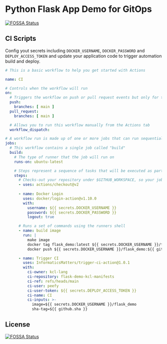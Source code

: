# Python Flask App Demo for GitOps
[![FOSSA Status](https://app.fossa.com/api/projects/git%2Bgithub.com%2Fkcl-lang%2Fflask-demo.svg?type=shield)](https://app.fossa.com/projects/git%2Bgithub.com%2Fkcl-lang%2Fflask-demo?ref=badge_shield)


## CI Scripts

Config yout secrets including `DOCKER_USERNAME`, `DOCKER_PASSWORD` and `DEPLOY_ACCESS_TOKEN` and update your application code to trigger automation build and deploy.

```yaml
# This is a basic workflow to help you get started with Actions

name: CI

# Controls when the workflow will run
on:
  # Triggers the workflow on push or pull request events but only for the main branch
  push:
    branches: [ main ]
  pull_request:
    branches: [ main ]

  # Allows you to run this workflow manually from the Actions tab
  workflow_dispatch:

# A workflow run is made up of one or more jobs that can run sequentially or in parallel
jobs:
  # This workflow contains a single job called "build"
  build:
    # The type of runner that the job will run on
    runs-on: ubuntu-latest

    # Steps represent a sequence of tasks that will be executed as part of the job
    steps:
      # Checks-out your repository under $GITHUB_WORKSPACE, so your job can access it
      - uses: actions/checkout@v2
      
      - name: Docker Login
        uses: docker/login-action@v1.10.0
        with:
          username: ${{ secrets.DOCKER_USERNAME }}
          password: ${{ secrets.DOCKER_PASSWORD }}
          logout: true

      # Runs a set of commands using the runners shell
      - name: build image
        run: |
          make image
          docker tag flask_demo:latest ${{ secrets.DOCKER_USERNAME }}/flask_demo:${{ github.sha }}
          docker push ${{ secrets.DOCKER_USERNAME }}/flask_demo:${{ github.sha }}

      - name: Trigger CI
        uses: InformaticsMatters/trigger-ci-action@1.0.1
        with:
          ci-owner: kcl-lang
          ci-repository: flask-demo-kcl-manifests
          ci-ref: refs/heads/main
          ci-user: peefy
          ci-user-token: ${{ secrets.DEPLOY_ACCESS_TOKEN }}
          ci-name: CI
          ci-inputs: >-
            image=${{ secrets.DOCKER_USERNAME }}/flask_demo
            sha-tag=${{ github.sha }}
```


## License
[![FOSSA Status](https://app.fossa.com/api/projects/git%2Bgithub.com%2Fkcl-lang%2Fflask-demo.svg?type=large)](https://app.fossa.com/projects/git%2Bgithub.com%2Fkcl-lang%2Fflask-demo?ref=badge_large)
